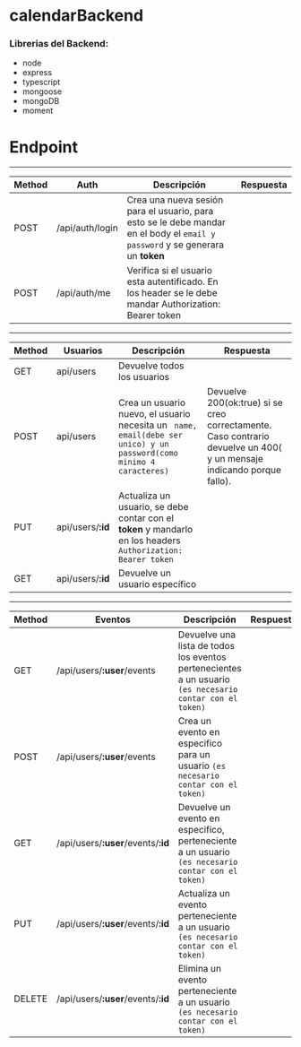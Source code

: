 # calendarBackend

### Librerias del Backend:

- node
- express
- typescript
- mongoose
- mongoDB
- moment

# Endpoint
----------


| Method |Auth  | Descripción| Respuesta
|--|--|--| -----|
| POST | /api/auth/login | Crea una nueva sesión para el usuario, para esto se le debe mandar en el body  el `email y password` y se generara un **token**  |
| POST | /api/auth/me | Verifica si el usuario esta autentificado. En los header se le debe mandar Authorization: Bearer token |

----
|         Method       |  Usuarios | Descripción  | Respuesta  | 
|----------------|-------------------------------|-----------------------------|------
|GET        |api/users     |Devuelve todos los usuarios |  |
|POST       | api/users         | Crea un usuario nuevo, el usuario necesita un ` name, email(debe ser unico) y un password(como minimo 4 caracteres)`    |Devuelve 200(ok:true) si se creo correctamente. Caso contrario   devuelve un 400( y un mensaje indicando porque fallo).  
|PUT        |api/users/**:id**        |Actualiza un usuario, se debe contar con el **token** y mandarlo en los headers  ```Authorization: Bearer token ```   | 
|GET        |api/users/**:id**        |Devuelve un usuario específico |

----------


| Method |Eventos  | Descripción| Respuesta
|--|--|--| -----|
| GET | /api/users/**:user**/events | Devuelve  una lista de todos los eventos pertenecientes a un usuario `(es necesario contar con el token)` |
| POST | /api/users/**:user**/events | Crea un evento en especifico para un usuario `(es necesario contar con el token)`  |
| GET | /api/users/**:user**/events/**:id** | Devuelve un evento en especifico,  perteneciente a un usuario `(es necesario contar con el token)` |
| PUT | /api/users/**:user**/events/**:id** | Actualiza un evento perteneciente a un usuario `(es necesario contar con el token)` |
| DELETE | /api/users/**:user**/events/**:id** | Elimina un evento perteneciente a un usuario `(es necesario contar con el token)` |
